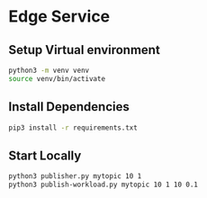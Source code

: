 # Edge Service

## Setup Virtual environment

```bash
python3 -m venv venv
source venv/bin/activate
```

## Install Dependencies

```bash
pip3 install -r requirements.txt
```

## Start Locally

```bash
python3 publisher.py mytopic 10 1
python3 publish-workload.py mytopic 10 1 10 0.1
```
